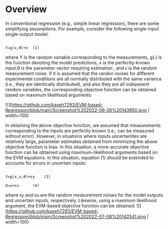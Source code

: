 # Overview

In conventional regression (e.g., simple linear regression), there are some simplifying assumptions. For example, consider the following single-input single-output model:
   
                                                                    Y=g(x,θ)+ϵ  (1)
 where Y is the random variable corresponding to the measurements, g(.) is the function denoting the model predictions, x is the perfectly-known input,θ is the parameter vector requiring estimation , and ϵ is the random measurement noise. If it is assumed that the randon noises for different experimental conditions are all normally distributed with the same variance (i.e., they are identically distributed), and also they are all indepenent random variables, the corresponding objective function can be obtained based on maximum likelihood arguments:
 
 ![](https://github.com/kaveh7293/EVM-based-Regression/blob/main/Screenshot%202022-06-26%20143650.png | width=100)

In obtaining the above objective function, we assumed that measurements corresponding to the inputs are perfectly known (i.e., can be measured without error). However, in situations where inputs uncertainites are relatively large, parameter estimates obtained from minimizing the above objective function is bias. In this situation, a more-accurate objective function can be obtained using maximum-likelihood arguments based on the EVM equations. In this situation, equation (1) should be extended to accounts for errors in uncertain inputs:

                                                                Y=g(x,u,θ)+ϵy    (3)
                                                                     U=u+ϵu      (4)
                                                                     
where ϵy and ϵu are the random measurement noises for the model outputs and uncertain inputs, respectively. Likewise, using a maximum likelihood argument, the EVM-based objective function can be obtained:
![](https://github.com/kaveh7293/EVM-based-Regression/blob/main/Screenshot%202022-07-08%20142541.png | width=100)


 
